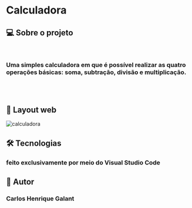 # Calculadora

## 💻 Sobre o projeto

<br>

### Uma simples calculadora em que é possível realizar as quatro operações básicas: soma, subtração, divisão e multiplicação.

<br>
<br>

## 🎨 Layout web

![calculadora](https://user-images.githubusercontent.com/123756073/220763666-7c5d9531-4288-4fa2-8690-92dab02b9d82.png)

## 🛠 Tecnologias
### feito exclusivamente por meio do Visual Studio Code

## 🦸 Autor
### Carlos Henrique Galant
